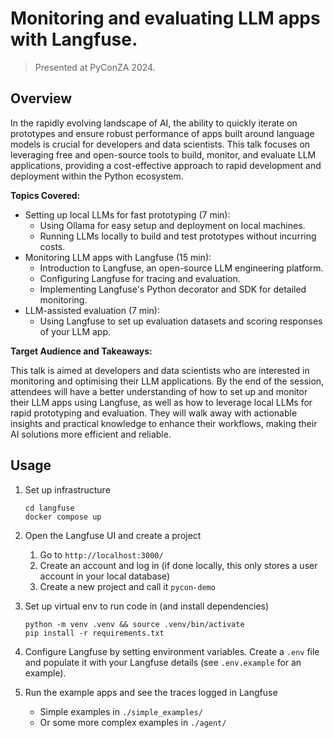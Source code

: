 # Monitoring and evaluating LLM apps with Langfuse.

> Presented at PyConZA 2024.

## Overview

In the rapidly evolving landscape of AI, the ability to quickly iterate on prototypes and ensure robust performance of apps built around language models is crucial for developers and data scientists. This talk focuses on leveraging free and open-source tools to build, monitor, and evaluate LLM applications, providing a cost-effective approach to rapid development and deployment within the Python ecosystem.

**Topics Covered:**

- Setting up local LLMs for fast prototyping (7 min):
  - Using Ollama for easy setup and deployment on local machines.
  - Running LLMs locally to build and test prototypes without incurring costs.
- Monitoring LLM apps with Langfuse (15 min):
  - Introduction to Langfuse, an open-source LLM engineering platform.
  - Configuring Langfuse for tracing and evaluation.
  - Implementing Langfuse's Python decorator and SDK for detailed monitoring.
- LLM-assisted evaluation (7 min):
  - Using Langfuse to set up evaluation datasets and scoring responses of your LLM app.

**Target Audience and Takeaways:**

This talk is aimed at developers and data scientists who are interested in monitoring and optimising their LLM applications. By the end of the session, attendees will have a better understanding of how to set up and monitor their LLM apps using Langfuse, as well as how to leverage local LLMs for rapid prototyping and evaluation. They will walk away with actionable insights and practical knowledge to enhance their workflows, making their AI solutions more efficient and reliable.

## Usage

1. Set up infrastructure

    ```shell
    cd langfuse
    docker compose up
    ```

1. Open the Langfuse UI and create a project

    1. Go to `http://localhost:3000/`
    1. Create an account and log in (if done locally, this only stores a user account in your local database)
    1. Create a new project and call it `pycon-demo`

1. Set up virtual env to run code in (and install dependencies)

    ```shell
    python -m venv .venv && source .venv/bin/activate
    pip install -r requirements.txt
    ```

1. Configure Langfuse by setting environment variables. Create a `.env` file and populate it with your Langfuse details (see `.env.example` for an example).

1. Run the example apps and see the traces logged in Langfuse

    - Simple examples in `./simple_examples/`
    - Or some more complex examples in `./agent/`
